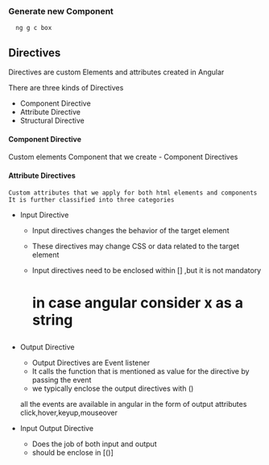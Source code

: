 ### Generate new Component

```
  ng g c box
```


## Directives

Directives are custom Elements and attributes created in Angular

There are three kinds of Directives

* Component Directive
* Attribute Directive
* Structural Directive

#### Component Directive

   Custom elements
   Component that we create - Component Directives

#### Attribute Directives
    Custom attributes that we apply for both html elements and components
    It is further classified into three categories
* Input Directive
 
   * Input directives changes the behavior of the target element
   * These directives may change CSS or data related to the target element
   * Input directives need to be enclosed within [] ,but it is not mandatory
       
       <h1 myAttrib="x">
       <h1 [myAttrib]="x">



       in case angular consider x as a string
* Output Directive

   * Output Directives are  Event listener
   * It calls the function that is mentioned as value for the directive by
   passing the event
   * we typically enclose the output directives with ()

   all the events are available in angular in the form of output attributes
   click,hover,keyup,mouseover

* Input Output Directive
  * Does the job of both input and output
  * should be enclose in [()]
  